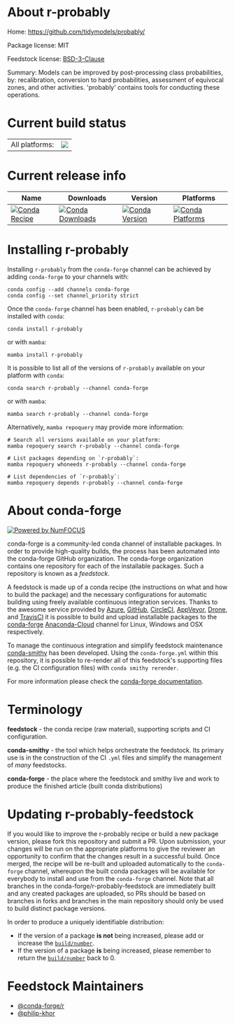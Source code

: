 About r-probably
================

Home: https://github.com/tidymodels/probably/

Package license: MIT

Feedstock license: [BSD-3-Clause](https://github.com/conda-forge/r-probably-feedstock/blob/main/LICENSE.txt)

Summary: Models can be improved by post-processing class probabilities, by: recalibration, conversion to hard probabilities, assessment of equivocal zones, and other activities. 'probably' contains tools for conducting these operations. 

Current build status
====================


<table><tr><td>All platforms:</td>
    <td>
      <a href="https://dev.azure.com/conda-forge/feedstock-builds/_build/latest?definitionId=2396&branchName=main">
        <img src="https://dev.azure.com/conda-forge/feedstock-builds/_apis/build/status/r-probably-feedstock?branchName=main">
      </a>
    </td>
  </tr>
</table>

Current release info
====================

| Name | Downloads | Version | Platforms |
| --- | --- | --- | --- |
| [![Conda Recipe](https://img.shields.io/badge/recipe-r--probably-green.svg)](https://anaconda.org/conda-forge/r-probably) | [![Conda Downloads](https://img.shields.io/conda/dn/conda-forge/r-probably.svg)](https://anaconda.org/conda-forge/r-probably) | [![Conda Version](https://img.shields.io/conda/vn/conda-forge/r-probably.svg)](https://anaconda.org/conda-forge/r-probably) | [![Conda Platforms](https://img.shields.io/conda/pn/conda-forge/r-probably.svg)](https://anaconda.org/conda-forge/r-probably) |

Installing r-probably
=====================

Installing `r-probably` from the `conda-forge` channel can be achieved by adding `conda-forge` to your channels with:

```
conda config --add channels conda-forge
conda config --set channel_priority strict
```

Once the `conda-forge` channel has been enabled, `r-probably` can be installed with `conda`:

```
conda install r-probably
```

or with `mamba`:

```
mamba install r-probably
```

It is possible to list all of the versions of `r-probably` available on your platform with `conda`:

```
conda search r-probably --channel conda-forge
```

or with `mamba`:

```
mamba search r-probably --channel conda-forge
```

Alternatively, `mamba repoquery` may provide more information:

```
# Search all versions available on your platform:
mamba repoquery search r-probably --channel conda-forge

# List packages depending on `r-probably`:
mamba repoquery whoneeds r-probably --channel conda-forge

# List dependencies of `r-probably`:
mamba repoquery depends r-probably --channel conda-forge
```


About conda-forge
=================

[![Powered by
NumFOCUS](https://img.shields.io/badge/powered%20by-NumFOCUS-orange.svg?style=flat&colorA=E1523D&colorB=007D8A)](https://numfocus.org)

conda-forge is a community-led conda channel of installable packages.
In order to provide high-quality builds, the process has been automated into the
conda-forge GitHub organization. The conda-forge organization contains one repository
for each of the installable packages. Such a repository is known as a *feedstock*.

A feedstock is made up of a conda recipe (the instructions on what and how to build
the package) and the necessary configurations for automatic building using freely
available continuous integration services. Thanks to the awesome service provided by
[Azure](https://azure.microsoft.com/en-us/services/devops/), [GitHub](https://github.com/),
[CircleCI](https://circleci.com/), [AppVeyor](https://www.appveyor.com/),
[Drone](https://cloud.drone.io/welcome), and [TravisCI](https://travis-ci.com/)
it is possible to build and upload installable packages to the
[conda-forge](https://anaconda.org/conda-forge) [Anaconda-Cloud](https://anaconda.org/)
channel for Linux, Windows and OSX respectively.

To manage the continuous integration and simplify feedstock maintenance
[conda-smithy](https://github.com/conda-forge/conda-smithy) has been developed.
Using the ``conda-forge.yml`` within this repository, it is possible to re-render all of
this feedstock's supporting files (e.g. the CI configuration files) with ``conda smithy rerender``.

For more information please check the [conda-forge documentation](https://conda-forge.org/docs/).

Terminology
===========

**feedstock** - the conda recipe (raw material), supporting scripts and CI configuration.

**conda-smithy** - the tool which helps orchestrate the feedstock.
                   Its primary use is in the construction of the CI ``.yml`` files
                   and simplify the management of *many* feedstocks.

**conda-forge** - the place where the feedstock and smithy live and work to
                  produce the finished article (built conda distributions)


Updating r-probably-feedstock
=============================

If you would like to improve the r-probably recipe or build a new
package version, please fork this repository and submit a PR. Upon submission,
your changes will be run on the appropriate platforms to give the reviewer an
opportunity to confirm that the changes result in a successful build. Once
merged, the recipe will be re-built and uploaded automatically to the
`conda-forge` channel, whereupon the built conda packages will be available for
everybody to install and use from the `conda-forge` channel.
Note that all branches in the conda-forge/r-probably-feedstock are
immediately built and any created packages are uploaded, so PRs should be based
on branches in forks and branches in the main repository should only be used to
build distinct package versions.

In order to produce a uniquely identifiable distribution:
 * If the version of a package **is not** being increased, please add or increase
   the [``build/number``](https://docs.conda.io/projects/conda-build/en/latest/resources/define-metadata.html#build-number-and-string).
 * If the version of a package **is** being increased, please remember to return
   the [``build/number``](https://docs.conda.io/projects/conda-build/en/latest/resources/define-metadata.html#build-number-and-string)
   back to 0.

Feedstock Maintainers
=====================

* [@conda-forge/r](https://github.com/conda-forge/r/)
* [@philip-khor](https://github.com/philip-khor/)

